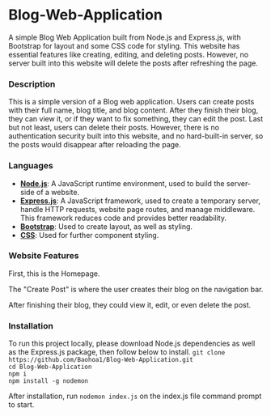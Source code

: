 # Blog-Web-Application

A simple Blog Web Application built from Node.js and Express.js, with Bootstrap for layout and some CSS code for styling. This website has essential features like creating, editing, and deleting posts. However, no server built into this website will delete the posts after refreshing the page.

### Description
This is a simple version of a Blog web application. Users can create posts with their full name, blog title, and blog content. After they finish their blog, they can view it, or if they want to fix something, they can edit the post. Last but not least, users can delete their posts. However, there is no authentication security built into this website, and no hard-built-in server, so the posts would disappear after reloading the page.

### Languages
* <ins>**Node.js**</ins>: A JavaScript runtime environment, used to build the server-side of a website.<br/>
* <ins>**Express.js**</ins>: A JavaScript framework, used to create a temporary server, handle HTTP requests, website page routes, and manage middleware. This framework reduces code and provides better readability.<br/>
* <ins>**Bootstrap**</ins>: Used to create layout, as well as styling.<br/>
* <ins>**CSS**</ins>: Used for further component styling.<br/>

### Website Features
First, this is the Homepage.

The "Create Post" is where the user creates their blog on the navigation bar.

After finishing their blog, they could view it, edit, or even delete the post.

### Installation

To run this project locally, please download Node.js dependencies as well as the Express.js package, then follow below to install.
`git clone https://github.com/Baohoa1/Blog-Web-Application.git` <br/>
`cd Blog-Web-Application` <br/>
`npm i` <br/>
`npm install -g nodemon` <br/>

After installation, run `nodemon index.js` on the index.js file command prompt to start.
